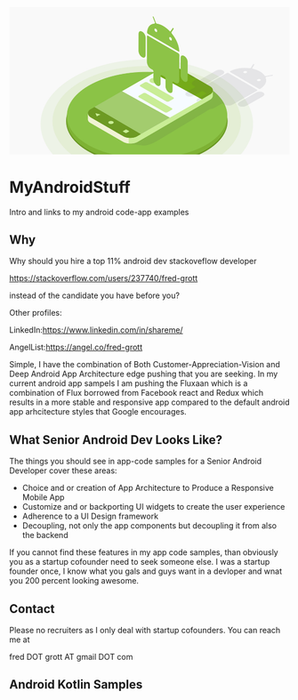 ![android dev](2_web_1x.jpg)

# MyAndroidStuff
Intro and links to my android code-app examples

## Why

Why should you hire a top 11% android dev stackoveflow developer

  https://stackoverflow.com/users/237740/fred-grott

instead of the candidate you have before you?

Other profiles:

LinkedIn:https://www.linkedin.com/in/shareme/

AngelList:https://angel.co/fred-grott

Simple, I have the combination of Both Customer-Appreciation-Vision and 
Deep Android App Architecture edge pushing that you are seeking. In 
my current android app sampels I am pushing the Fluxaan which 
is a combination of Flux borrowed from Facebook react and Redux which 
results in a more stable and responsive app compared to the 
default android app arhcitecture styles that Google 
encourages.

## What Senior Android Dev Looks Like?

The things you should see in app-code samples for a Senior Android Developer cover these areas:

* Choice and or creation of App Architecture to Produce a Responsive Mobile App
* Customize and or backporting UI widgets to create the user experience
* Adherence to a UI Design framework
* Decoupling, not only the app components but decoupling it from also the backend

If you cannot find these features in my app code samples, than obviously you as a startup cofounder need to seek someone else. I was a startup founder once, I know what you gals and guys want in a devloper and wnat you 200 percent looking awesome.

## Contact

Please no recruiters as I only deal with startup cofounders. You can reach me at 

fred DOT grott AT gmail DOT com



## Android Kotlin Samples

